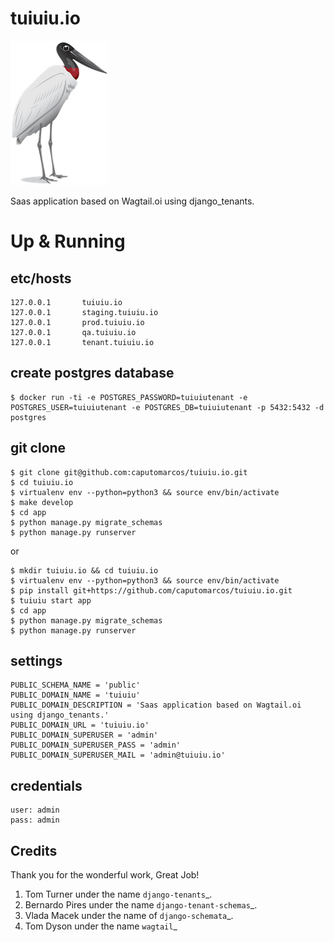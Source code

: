 tuiuiu.io
=========


![tuiuiu](https://raw.githubusercontent.com/tuiuiu-io/tuiuiu.io/master/tuiuiu-io-s.png)


Saas application based on Wagtail.oi using django_tenants.


# Up & Running
   
etc/hosts
---------

    127.0.0.1       tuiuiu.io
    127.0.0.1       staging.tuiuiu.io
    127.0.0.1       prod.tuiuiu.io
    127.0.0.1       qa.tuiuiu.io    
    127.0.0.1       tenant.tuiuiu.io
    
   
create postgres database 
------------------------
      
    $ docker run -ti -e POSTGRES_PASSWORD=tuiuiutenant -e POSTGRES_USER=tuiuiutenant -e POSTGRES_DB=tuiuiutenant -p 5432:5432 -d postgres
    
git clone
---------
    
    $ git clone git@github.com:caputomarcos/tuiuiu.io.git
    $ cd tuiuiu.io 
    $ virtualenv env --python=python3 && source env/bin/activate
    $ make develop 
    $ cd app 
    $ python manage.py migrate_schemas
    $ python manage.py runserver 
        
or 
    
    $ mkdir tuiuiu.io && cd tuiuiu.io 
    $ virtualenv env --python=python3 && source env/bin/activate
    $ pip install git+https://github.com/caputomarcos/tuiuiu.io.git
    $ tuiuiu start app       
    $ cd app 
    $ python manage.py migrate_schemas
    $ python manage.py runserver 
    
settings
--------

    PUBLIC_SCHEMA_NAME = 'public'
    PUBLIC_DOMAIN_NAME = 'tuiuiu'
    PUBLIC_DOMAIN_DESCRIPTION = 'Saas application based on Wagtail.oi using django_tenants.'
    PUBLIC_DOMAIN_URL = 'tuiuiu.io'
    PUBLIC_DOMAIN_SUPERUSER = 'admin'
    PUBLIC_DOMAIN_SUPERUSER_PASS = 'admin'
    PUBLIC_DOMAIN_SUPERUSER_MAIL = 'admin@tuiuiu.io'
    
credentials
-----------

    user: admin
    pass: admin

    
Credits
-------

Thank you for the wonderful work, Great Job!

   1. Tom Turner under the name `django-tenants`_.
   2. Bernardo Pires under the name `django-tenant-schemas`_.
   3. Vlada Macek under the name of `django-schemata`_.
   4. Tom Dyson under the name `wagtail`_
